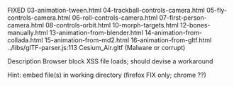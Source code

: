 FIXED
03-animation-tween.html
04-trackball-controls-camera.html
05-fly-controls-camera.html
06-roll-controls-camera.html
07-first-person-camera.html
08-controls-orbit.html
10-morph-targets.html
12-bones-manually.html
13-animation-from-blender.html
14-animation-from-collada.html
15-animation-from-md2.html
16-animation-from-gltf.html
../libs/glTF-parser.js:113
Cesium_Air.gltf (Malware or corrupt)

Description
Browser block XSS file loads; should devise a workaround

Hint: embed file(s) in working directory (firefox FIX only; chrome ??)